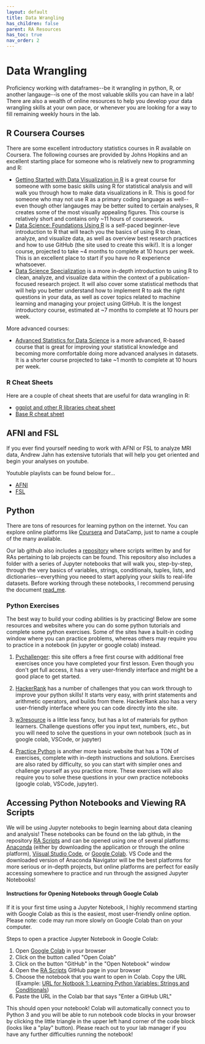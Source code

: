 ```yaml
---
layout: default
title: Data Wrangling
has_children: false
parent: RA Resources
has_toc: true
nav_order: 2
---
```


# Data Wrangling

Proficiency working with dataframes--be it wrangling in python, R, or another langauge--is one of the most valuable skills you can have in a lab! There are also a wealth of online resources to help you develop your data wrangling skills at your own pace, or whenever you are looking for a way to fill remaining weekly hours in the lab. 

## R Coursera Courses

There are some excellent introductory statistics courses in R available on Coursera. The following courses are provided by Johns Hopkins and an excellent starting place for someone who is relatively new to programming and R: 

- [Getting Started with Data Visualization in R](https://www.coursera.org/learn/jhu-getting-started-data-viz-r) is a great course for someone with some basic skills using R for statistical analysis and will walk you through how to make data visualizations in R. This is good for someone who may not use R as a primary coding language as well--even though other langauges may be better suited to certain analyses, R creates some of the most visually appealing figures. This course is relatively short and contains only ~11 hours of coursework. 
- [Data Science: Foundations Using R](https://www.coursera.org/specializations/data-science-foundations-r) is a self-paced beginner-leve introduction to R that will teach you the basics of using R to clean, analyze, and visualize data, as well as overview best research practices and how to use GitHub (the site used to create this wiki!). It is a longer course, projected to take ~4 months to complete at 10 hours per week. This is an excellent place to start if you have no R experience whatsoever. 
- [Data Science Specialization](https://www.coursera.org/specializations/jhu-data-science) is a more in-depth introduction to using R to clean, analyze, and visualize data within the context of a publication-focused research project. It will also cover some statistical methods that will help you better understand how to implement R to ask the right questions in your data, as well as cover topics related to machine learning and managing your project using GitHub. It is the longest introductory course, estimated at ~7 months to complete at 10 hours per week. 

More advanced courses: 

- [Advanced Statistics for Data Science](https://www.coursera.org/specializations/advanced-statistics-data-science) is a more advanced, R-based course that is great for improving your statistical knowledge and becoming more comfortable doing more advanced analyses in datasets. It is a shorter course projected to take ~1 month to complete at 10 hours per week. 

### R Cheat Sheets

Here are a couple of cheat sheets that are useful for data wrangling in R: 

- [ggplot and other R libraries cheat sheet](https://github.com/DANCE-Lab/DANCE-Management/blob/master/files/cheat_sheets.pdf)
- [Base R cheat sheet](https://github.com/DANCE-Lab/DANCE-Management/blob/master/files/r-cheat-sheet.pdf)

## AFNI and FSL

If you ever find yourself needing to work with AFNI or FSL to analyze MRI data, Andrew Jahn has extensive tutorials that will help you get oriented and begin your analyses on youtube. 

Youtuble playlists can be found below for... 

- [AFNI](https://www.youtube.com/playlist?list=PLIQIswOrUH6-v5EWwFdMsTZttt4407KW9)
- [FSL](https://www.youtube.com/playlist?list=PLIQIswOrUH69lUeHurAk9pLHOPTzQ6M72)

## Python

There are tons of resources for learning python on the internet. You can explore online platforms like [Coursera](https://www.coursera.org/specializations/python?utm_medium=sem&utm_source=gg&utm_campaign=B2C_NAMER_python_umich_FTCOF_specializations_country-US-country-CA&campaignid=300366907&adgroupid=34186056677&device=c&keyword=coursera%20python&matchtype=b&network=g&devicemodel=&adposition=&creativeid=668421944129&hide_mobile_promo&gad_source=1&gclid=Cj0KCQjwpP63BhDYARIsAOQkATav7J962mb73MD_bTxhTgp82TcIRw_mjLGdUb4aJIGVkLUXiDTcMkEaApfQEALw_wcB) and DataCamp, just to name a couple of the many available. 

Our lab github also includes a [repository](https://github.com/DANCE-Lab/RA_scripts/tree/main) where scripts written by and for RAs pertaining to lab projects can be found. This repository also includes a folder with a series of Jupyter notebooks that will walk you, step-by-step, through the very basics of variables, strings, conditionals, tuples, lists, and dictionaries--everything you neeed to start applying your skills to real-life datasets. Before working through these notebooks, I recommend perusing the document [read_me](https://github.com/DANCE-Lab/RA_scripts/blob/main/Learning_Python_Notebooks/read_me.md).

### Python Exercises

The best way to build your coding abilities is by practicing! Below are some resources and websites where you can do some python tutorials and complete some python exercises. Some of the sites have a built-in coding window where you can practice problems, whereas others may require you to practice in a notebook (in jupyter or google colab) instead.

1. [Pychallenger](https://pychallenger.com/): this site offers a free first course with additional free exercises once you have completed your first lesson. Even though you don't get full access, it has a very user-friendly interface and might be a good place to get started.

2. [HackerRank](https://www.hackerrank.com/domains/python?filters%5Bsubdomains%5D%5B%5D=py-introduction) has a number of challenges that you can work through to improve your python skills! It starts very easy, with print statements and arithmetic operators, and builds from there. HackerRank also has a very user-friendly interface where you can code directly into the site. 

3. [w3resource](https://www.w3resource.com/python-exercises/) is a little less fancy, but has a lot of materials for python learners. Challenge questions offer you input text, numbers, etc., but you will need to solve the questions in your own notebook (such as in google colab, VSCode, or jupyter)

4. [Practice Python](https://www.practicepython.org/) is another more basic website that has a TON of exercises, complete with in-depth instructions and solutions. Exercises are also rated by difficulty, so you can start with simpler ones and challenge yourself as you practice more. These exercises will also require you to solve these questions in your own practice notebooks (google colab, VSCode, jupyter).

## Accessing Python Notebooks and Viewing RA Scripts

We will be using Jupyter notebooks to begin learning about data cleaning and analysis! These notebooks can be found on the lab github, in the repository [RA Scripts](https://github.com/DANCE-Lab/RA_scripts/tree/main/Learning_Python_Notebooks) and can be opened using one of several platforms: [Anaconda](https://www.anaconda.com/products/navigator) (either by downloading the application or through the online platform), [Viisual Studio Code](https://code.visualstudio.com/), or [Google Colab](https://colab.google/). VS Code and the downloaded version of Anaconda Navigator will be the best platforms for more serious or in-depth projects, but online platforms are perfect for easily accessing somewhere to practice and run through the assigned Jupyter Notebooks! 

#### Instructions for Opening Notebooks through Google Colab

If it is your first time using a Jupyter Notebook, I highly recommend starting with Google Colab as this is the easiest, most user-friendly online option. Please note: code may run more slowly on Google Colab than on your computer. 

Steps to open a practice Jupyter Notebook in Google Colab: 
1. Open [Google Colab](https://colab.google/) in your browser
2. Click on the button called "Open Colab"
3. Click on the button "GitHub" in the "Open Notebook" window
4. Open the [RA Scripts](https://github.com/DANCE-Lab/RA_scripts/tree/main/Learning_Python_Notebooks) GitHub page in your browser
5. Choose the notebook that you want to open in Colab. Copy the URL (Example: [URL for Notbook 1: Learning Python Variables: Strings and Conditionals](https://github.com/DANCE-Lab/RA_scripts/blob/main/Learning_Python_Notebooks/1_Learning_Python_Variables_Strings_and_Conditionals.ipynb))
6. Paste the URL in the Colab bar that says "Enter a GitHub URL"

This should open your notebook! Colab will automatically connect you to Python 3 and you will be able to run notebook code blocks in your browser by clicking the little triangle in the upper left hand corner of the code block (looks like a "play" button). Please reach out to your lab manager if you have any further difficulties running the notebook!